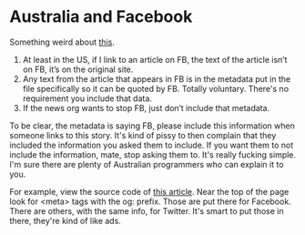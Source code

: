# Australia and Facebook
Something weird about <a href="https://www.reuters.com/article/us-australia-media-facebook/facebook-to-block-news-on-australian-sites-after-new-law-riling-lawmakers-idUSKBN25S36J">this</a>.
1. At least in the US, if I link to an article on FB, the text of the article isn’t on FB, it’s on the original site.
2. Any text from the article that appears in FB is in the metadata put in the file specifically so it can be quoted by FB. Totally voluntary. There's no requirement you include that data.
3. If the news org wants to stop FB, just don’t include that metadata.

To be clear, the metadata is saying FB, please include this information when someone links to this story. It's kind of pissy to then complain that they included the information you asked them to include. If you want them to not include the information, mate, stop asking them to. It's really fucking simple. I'm sure there are plenty of Australian programmers who can explain it to you. 

For example, view the source code of <a href="http://scripting.com/2020/09/06/145953.html?title=australiaAndFacebook">this article</a>. Near the top of the page look for &lt;meta> tags with the og: prefix. Those are put there for Facebook. There are others, with the same info, for Twitter. It's smart to put those in there, they're kind of like ads. 

